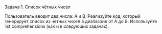 Задача 1. Список чётных чисел

Пользователь вводит два числа: А и В. Реализуйте код, который генерирует список из чётных чисел в диапазоне от А до B. Используйте list comprehensions (как и в следующих задачах).
